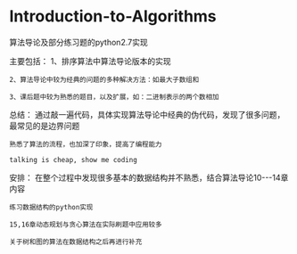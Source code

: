 # Introduction-to-Algorithms

算法导论及部分练习题的python2.7实现

主要包括：
    1、排序算法中算法导论版本的实现
    
    2、算法导论中较为经典的问题的多种解决方法：如最大子数组和
    
    3、课后题中较为熟悉的题目，以及扩展，如：二进制表示的两个数相加
    

总结：
    通过敲一遍代码，具体实现算法导论中经典的伪代码，发现了很多问题，最常见的是边界问题
    
    熟悉了算法的流程，也加深了印象，提高了编程能力
    
    talking is cheap, show me coding

安排：
    在整个过程中发现很多基本的数据结构并不熟悉，结合算法导论10---14章内容
    
    练习数据结构的python实现
    
    15,16章动态规划与贪心算法在实际刷题中应用较多
    
    关于树和图的算法在数据结构之后再进行补充
    
